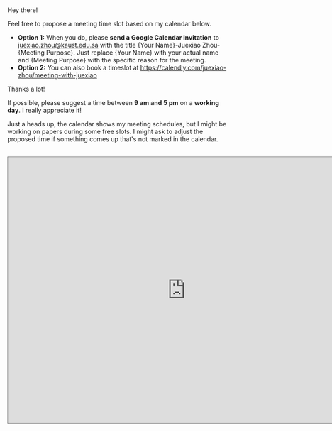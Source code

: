 # 

Hey there!

Feel free to propose a meeting time slot based on my calendar below. 

- **Option 1:** When you do, please **send a Google Calendar invitation** to juexiao.zhou@kaust.edu.sa with the title {Your Name}-Juexiao Zhou-{Meeting Purpose}. Just replace {Your Name} with your actual name and {Meeting Purpose} with the specific reason for the meeting.
- **Option 2:** You can also book a timeslot at https://calendly.com/juexiao-zhou/meeting-with-juexiao

Thanks a lot!

If possible, please suggest a time between **9 am and 5 pm** on a **working day**. I really appreciate it!

Just a heads up, the calendar shows my meeting schedules, but I might be working on papers during some free slots. I might ask to adjust the proposed time if something comes up that's not marked in the calendar.



<br>



<iframe src="https://calendar.google.com/calendar/embed?height=600&wkst=1&ctz=Asia%2FRiyadh&bgcolor=%2333B679&hl=en_GB&title=Juexiao%20Zhou&src=anVleGlhby56aG91QGthdXN0LmVkdS5zYQ&src=YWRkcmVzc2Jvb2sjY29udGFjdHNAZ3JvdXAudi5jYWxlbmRhci5nb29nbGUuY29t&src=ZW4udXNhI2hvbGlkYXlAZ3JvdXAudi5jYWxlbmRhci5nb29nbGUuY29t&color=%23039BE5&color=%2333B679&color=%230B8043" style="border:solid 1px #777" width="800" height="600" frameborder="0" scrolling="no"></iframe>


